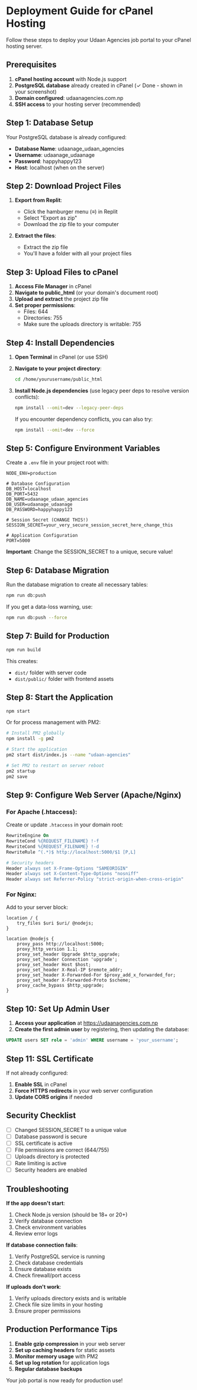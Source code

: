 # Deployment Guide for cPanel Hosting

Follow these steps to deploy your Udaan Agencies job portal to your cPanel hosting server.

## Prerequisites

1. **cPanel hosting account** with Node.js support
2. **PostgreSQL database** already created in cPanel (✓ Done - shown in your screenshot)
3. **Domain configured**: udaanagencies.com.np
4. **SSH access** to your hosting server (recommended)

## Step 1: Database Setup

Your PostgreSQL database is already configured:
- **Database Name**: udaanage_udaan_agencies  
- **Username**: udaanage_udaanage
- **Password**: happyhappy123
- **Host**: localhost (when on the server)

## Step 2: Download Project Files

1. **Export from Replit**:
   - Click the hamburger menu (≡) in Replit
   - Select "Export as zip" 
   - Download the zip file to your computer

2. **Extract the files**:
   - Extract the zip file
   - You'll have a folder with all your project files

## Step 3: Upload Files to cPanel

1. **Access File Manager** in cPanel
2. **Navigate to public_html** (or your domain's document root)
3. **Upload and extract** the project zip file
4. **Set proper permissions**:
   - Files: 644
   - Directories: 755
   - Make sure the uploads directory is writable: 755

## Step 4: Install Dependencies

1. **Open Terminal** in cPanel (or use SSH)
2. **Navigate to your project directory**:
   ```bash
   cd /home/yourusername/public_html
   ```
3. **Install Node.js dependencies** (use legacy peer deps to resolve version conflicts):
   ```bash
   npm install --omit=dev --legacy-peer-deps
   ```
   
   If you encounter dependency conflicts, you can also try:
   ```bash
   npm install --omit=dev --force
   ```

## Step 5: Configure Environment Variables

Create a `.env` file in your project root with:

```env
NODE_ENV=production

# Database Configuration
DB_HOST=localhost
DB_PORT=5432
DB_NAME=udaanage_udaan_agencies
DB_USER=udaanage_udaanage
DB_PASSWORD=happyhappy123

# Session Secret (CHANGE THIS!)
SESSION_SECRET=your_very_secure_session_secret_here_change_this

# Application Configuration
PORT=5000
```

**Important**: Change the SESSION_SECRET to a unique, secure value!

## Step 6: Database Migration

Run the database migration to create all necessary tables:

```bash
npm run db:push
```

If you get a data-loss warning, use:
```bash
npm run db:push --force
```

## Step 7: Build for Production

```bash
npm run build
```

This creates:
- `dist/` folder with server code
- `dist/public/` folder with frontend assets

## Step 8: Start the Application

```bash
npm start
```

Or for process management with PM2:
```bash
# Install PM2 globally
npm install -g pm2

# Start the application
pm2 start dist/index.js --name "udaan-agencies"

# Set PM2 to restart on server reboot
pm2 startup
pm2 save
```

## Step 9: Configure Web Server (Apache/Nginx)

### For Apache (.htaccess):
Create or update `.htaccess` in your domain root:

```apache
RewriteEngine On
RewriteCond %{REQUEST_FILENAME} !-f
RewriteCond %{REQUEST_FILENAME} !-d
RewriteRule ^(.*)$ http://localhost:5000/$1 [P,L]

# Security headers
Header always set X-Frame-Options "SAMEORIGIN"
Header always set X-Content-Type-Options "nosniff"
Header always set Referrer-Policy "strict-origin-when-cross-origin"
```

### For Nginx:
Add to your server block:

```nginx
location / {
    try_files $uri $uri/ @nodejs;
}

location @nodejs {
    proxy_pass http://localhost:5000;
    proxy_http_version 1.1;
    proxy_set_header Upgrade $http_upgrade;
    proxy_set_header Connection 'upgrade';
    proxy_set_header Host $host;
    proxy_set_header X-Real-IP $remote_addr;
    proxy_set_header X-Forwarded-For $proxy_add_x_forwarded_for;
    proxy_set_header X-Forwarded-Proto $scheme;
    proxy_cache_bypass $http_upgrade;
}
```

## Step 10: Set Up Admin User

1. **Access your application** at https://udaanagencies.com.np
2. **Create the first admin user** by registering, then updating the database:

```sql
UPDATE users SET role = 'admin' WHERE username = 'your_username';
```

## Step 11: SSL Certificate

If not already configured:
1. **Enable SSL** in cPanel
2. **Force HTTPS redirects** in your web server configuration
3. **Update CORS origins** if needed

## Security Checklist

- [ ] Changed SESSION_SECRET to a unique value
- [ ] Database password is secure
- [ ] SSL certificate is active
- [ ] File permissions are correct (644/755)
- [ ] Uploads directory is protected
- [ ] Rate limiting is active
- [ ] Security headers are enabled

## Troubleshooting

**If the app doesn't start**:
1. Check Node.js version (should be 18+ or 20+)
2. Verify database connection
3. Check environment variables
4. Review error logs

**If database connection fails**:
1. Verify PostgreSQL service is running
2. Check database credentials
3. Ensure database exists
4. Check firewall/port access

**If uploads don't work**:
1. Verify uploads directory exists and is writable
2. Check file size limits in your hosting
3. Ensure proper permissions

## Production Performance Tips

1. **Enable gzip compression** in your web server
2. **Set up caching headers** for static assets
3. **Monitor memory usage** with PM2
4. **Set up log rotation** for application logs
5. **Regular database backups**

Your job portal is now ready for production use!